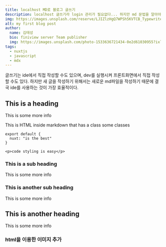 ```yaml
---
title: localhost MD로 블로그 글쓰기
description: localhost 글쓰기라 login 관리가 필요없다... 하지만 md 문법을 알아야한다.
img: https://images.unsplash.com/reserve/LJIZlzHgQ7WPSh5KVTCB_Typewriter.jpg?ixlib=rb-1.2.1&auto=format&fit=crop&w=800&q=60
alt: my first blog post
author: 
  name: 김태성
  bio: finiview server Team publisher
  img: https://images.unsplash.com/photo-1533636721434-0e2d61030955?ixlib=rb-1.2.1&ixid=eyJhcHBfaWQiOjEyMDd9&auto=format&fit=crop&w=2550&q=80
tags: 
  - nuxtjs
  - javascript
  - mdx
---
```


글쓰기는 ide에서 직접 작성할 수도 있으며, dev를 실행시켜 프론트화면에서 직접 작성 할 수도 있다. 하지만 새 글을 작성하기 위해서는 새로운 md파일을 작성하기 때문에 결국 ide를 사용하는 것이 가장 효율적이다.

## This is a heading
This is some more info
<div class="bg-blue-500 text-white p-4 mb-4">
  This is HTML inside markdown that has a class some classes
</div>

<info-box>
  <template #info-box>
    This is a vue component inside markdown using slots
  </template>
</info-box>

```js[nuxt.config.js]
export default {
  nuxt: "is the best"
}
```
```html[my-first-blog-post.md]
<p>code styling is easy</p>
```

### This is a sub heading
This is some more info

### This is another sub heading
This is some more info

## This is another heading
This is some more info

### html을 이용한 이미지 추가
<div>
  <img src="/pikicast1186117392.jpg" alt="">
</div>
